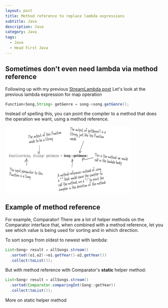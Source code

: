 ```yaml
---
layout: post
title: Method reference to replace lambda expressions
subtitle: Java 
description: Java
category: Java
tags:
  - Java
  - Head First Java
---
```

## Sometimes don't even need lambda via **method reference**
Following up with my previous [StreamLambda post](https://brian6484.github.io/java/2022/06/13/Lambda.html)
Let's look at the previous lambda expression for map operation

```java
Function<Song,String> getGenre = song->song.getGenre();
```

Instead of spelling this, you can point the compiler to a
method that does the operation we want, using a method reference.

<img src="/assets/images/posts/java/MethodReference/methodref1.png" title="제목" alt="아무거나" width="400"/>

## Example of method reference
For example, Comparator! There are a lot of helper
methods on the Comparator interface that, when combined with a method
reference, let you see which value is being used for sorting and in which
direction. 

To sort songs from oldest to newest with lambda:
```java
List<Song> result = allSongs.stream()
  .sorted((o1,o2)->o1.getYear()-o2,getYear())
  .collect(toList());
```

But with method reference with Comparator's **static** helper method:
```java
List<Song> result = allSongs.stream()
  .sorted(Comparator.comparingInt(Song::getYear))
  .collect(toList());
```

More on static helper method

